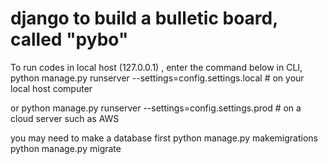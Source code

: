 # django to build a bulletic board, called "pybo"

To run codes in local host (127.0.0.1) , enter the command below in CLI, 
python manage.py runserver --settings=config.settings.local   # on your local host computer

or
python manage.py runserver --settings=config.settings.prod  # on a cloud server such as AWS

you may need to make a database first
python manage.py makemigrations
python manage.py migrate
